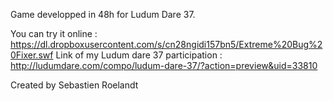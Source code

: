 Game developped in 48h for Ludum Dare 37.

You can try it online : https://dl.dropboxusercontent.com/s/cn28ngidi157bn5/Extreme%20Bug%20Fixer.swf
Link of my Ludum dare 37 participation : http://ludumdare.com/compo/ludum-dare-37/?action=preview&uid=33810

Created by Sebastien Roelandt
